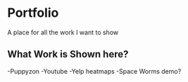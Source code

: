 # Portfolio
A place for all the work I want to show

## What Work is Shown here?
-Puppyzon
-Youtube
-Yelp heatmaps
-Space Worms demo?
